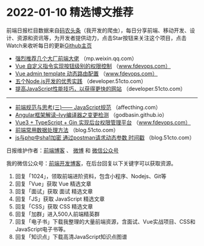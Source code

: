 # 2022-01-10 精选博文推荐

前端日报栏目数据来自[码农头条](http://hao.caibaojian.com.cn/)（我开发的爬虫），每日分享前端、移动开发、设计、资源和资讯等，为开发者提供动力，点击Star按钮来关注这个项目，点击Watch来收听每日的更新[Github主页](https://github.com/kujian/frontendDaily)
* [强烈推荐几个大厂前端大佬](https://mp.weixin.qq.com/s?__biz=Mzg5ODA5NTM1Mw==&mid=2247497651&idx=1&sn=a5bc82fc747aa5af1d46d5b6011e6f4d) （mp.weixin.qq.com）
* [Vue 自定义指令实现按钮级别的权限控制](https://www.fdevops.com/2021/05/29/vue-30814) （www.fdevops.com）
* [Vue admin template 动态路由配置](https://www.fdevops.com/2021/05/29/vue-30806) （www.fdevops.com）
* [五个Node.js开发的优秀实践](https://developer.51cto.com/art/202201/698202.htm) （developer.51cto.com）
* [提高JavaScript性能技巧，以获得更快的网站](https://developer.51cto.com/art/202201/698431.htm) （developer.51cto.com）

***
* [前端规范与思考(三)—— JavaScript规范](https://affecthing.com/20220109/principle_javascript/) （affecthing.com）
* [Angular框架解读&#8211;Ivy编译器之变更检测](https://godbasin.github.io/2022/01/09/angular-design-ivy-6-detect-change/) （godbasin.github.io）
* [Vue3 + TypeScript + Gin 实现后台权限管理平台](https://www.fdevops.com/2021/09/15/30967) （www.fdevops.com）
* [前端常用数据处理方法](https://blog.51cto.com/u_15477976/4901356) （blog.51cto.com）
* [js与php中sha1加密 通过postman请求动态参数 时间戳](https://blog.51cto.com/u_15485038/4900630) （blog.51cto.com）

日报维护作者：[前端博客](http://caibaojian.com.cn/) 、 [微博](http://weibo.com/kujian) 和 [微信公众号](https://open.weixin.qq.com/qr/code?username=caibaojian_com)

我的微信公众号：[前端开发博客](https://open.weixin.qq.com/qr/code?username=caibaojian_com)，在后台回复以下关键字可以获取资源。

1. 回复「1024」，领取前端进阶资料，包含小程序、Nodejs、Git等
2. 回复「Vue」获取 Vue 精选文章
3. 回复「面试」获取 面试 精选文章
4. 回复「JS」获取 JavaScript 精选文章
5. 回复「CSS」获取 CSS 精选文章
6. 回复「加群」进入500人前端精英群
7. 回复「电子书」下载我整理的大量前端资源，含面试、Vue实战项目、CSS和JavaScript电子书等。
8. 回复「知识点」下载高清JavaScript知识点图谱